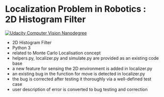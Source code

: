# Localization Problem in Robotics : 2D Histogram Filter
[![Udacity Computer Vision Nanodegree](http://tugan0329.bitbucket.io/imgs/github/cvnd.svg)](https://www.udacity.com/course/computer-vision-nanodegree--nd891)<br/>

- 2D Histogram Filter
- Python 3
- related to Monte Carlo Localisation concept
- helpers.py, localizer.py and simulate.py are provided as an existing code base
- a new feature for sensing the 2D environment is added in localizer.py
- an existing bug in the function for move is detected in localizer.py
- the bug is corrected after testing it thoroughly via a well-defined test case
- user description of error is converted to bug testing and correction <br/>
